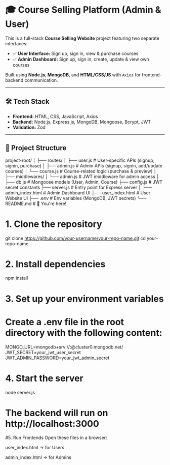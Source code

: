 # 🎓 Course Selling Platform (Admin & User)

This is a full-stack **Course Selling Website** project featuring two separate interfaces:

- ✅ **User Interface:** Sign up, sign in, view & purchase courses
- ✅ **Admin Dashboard:** Sign up, sign in, create, update & view own courses

Built using **Node.js**, **MongoDB**, and **HTML/CSS/JS** with `Axios` for frontend-backend communication.

---

## 🛠️ Tech Stack

- **Frontend:** HTML, CSS, JavaScript, Axios
- **Backend:** Node.js, Express.js, MongoDB, Mongoose, Bcrypt, JWT
- **Validation:** Zod

---

## 📁 Project Structure

project-root/
│
├── routes/
│   ├── user.js              # User-specific APIs (signup, signin, purchase)
│   ├── admin.js             # Admin APIs (signup, signin, add/update courses)
│   └── course.js            # Course-related logic (purchase & preview)
│
├── middlewares/
│   └── admin.js             # JWT middleware for admin access
│
├── db.js                    # Mongoose models (User, Admin, Course)
├── config.js                # JWT secret constants
├── server.js                # Entry point for Express server
│
├── admin_index.html         # Admin Dashboard UI
├── user_index.html          # User Website UI
├── .env                     # Env variables (MongoDB, JWT secrets)
└── README.md                # 📄 You're here!


# 1. Clone the repository
git clone https://github.com/your-username/your-repo-name.git
cd your-repo-name

# 2. Install dependencies
npm install

# 3. Set up your environment variables
# Create a .env file in the root directory with the following content:

MONGO_URL=mongodb+srv://<username>:<password>@cluster0.mongodb.net/<dbName>
JWT_SECRET=your_jwt_user_secret
JWT_ADMIN_PASSWORD=your_jwt_admin_secret

# 4. Start the server
node server.js
# The backend will run on http://localhost:3000

#5. Run Frontends
  Open these files in a browser:
  
  user_index.html → for Users
  
  
  admin_index.html → for Admins
